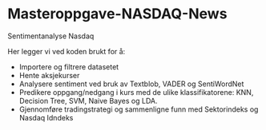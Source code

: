 # Masteroppgave-NASDAQ-News
Sentimentanalyse Nasdaq

Her legger vi ved koden brukt for å: 
- Importere og filtrere datasetet
- Hente aksjekurser
- Analysere sentiment ved bruk av Textblob, VADER og SentiWordNet
- Predikere oppgang/nedgang i kurs med de ulike klassifikatorene: KNN, Decision Tree, SVM, Naive Bayes og LDA.
- Gjennomføre tradingstrategi og sammenligne funn med Sektorindeks og Nasdaq Idndeks

